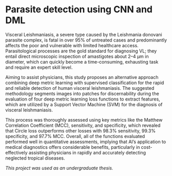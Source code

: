 # Parasite detection using CNN and DML

Visceral Leishmaniasis, a severe type caused by the Leishmania donovani parasite complex,
is fatal in over 95% of untreated cases and predominantly affects the poor and vulnerable with
limited healthcare access. Parasitological processes are the gold standard for diagnosing VL;
they entail direct microscopic inspection of amastigotes about 2–4 μm in diameter, which can
quickly become a time-consuming, exhausting task and require an expert skill level.

Aiming to assist physicians, this study proposes an alternative approach combining deep metric learning
with supervised classification for the rapid and reliable detection of human visceral leishmaniasis.
The suggested methodology segments images into patches for discernability during the
evaluation of four deep metric learning loss functions to extract features, which are utilized
by a Support Vector Machine (SVM) for the diagnosis of visceral leishmaniasis.

This process
was thoroughly assessed using key metrics like the Matthew Correlation Coefficient (MCC),
sensitivity, and specificity, which revealed that Circle loss outperforms other losses with 98.3%
sensitivity, 99.3% specificity, and 97.7% MCC. Overall, all of the functions evaluated performed
well in quantitative assessments, implying that AI’s application to medical diagnostics
offers considerable benefits, particularly in cost-effectively assisting physicians in rapidly and
accurately detecting neglected tropical diseases.

<i>This project was used as an undergraduate thesis.</i>